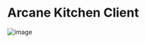 # Arcane Kitchen Client

![image](https://github.com/user-attachments/assets/c1d82bbc-c804-43f1-8b4d-ae4021ab361e)


